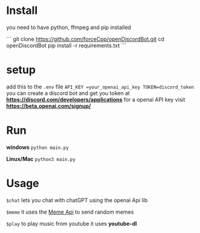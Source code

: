 # Install
you need to have python, ffmpeg and pip installed

´´´
git clone https://github.com/forceCpp/openDiscordBot.git
cd  openDiscordBot
pip install -r requirements.txt
´´´

# setup

add this to the `.env` file
`
API_KEY =your_openai_api_key
TOKEN=discord_token
`
you can create a discord bot and get you token at **https://discord.com/developers/applications**
for a openai API key visit **https://beta.openai.com/signup/**

# Run 

**windows**
`python main.py`

**Linux/Mac**
`python3 main.py`


# Usage
`$chat` lets you chat with chatGPT using the openai Api lib

`$meme` it uses the  <a href="https://github.com/D3vd/Meme_Api">Meme Api</a>  to send random memes  

`$play` to play music from youtube it uses **<a herf="https://github.com/ytdl-org/youtube-dl">youtube-dl</a>**